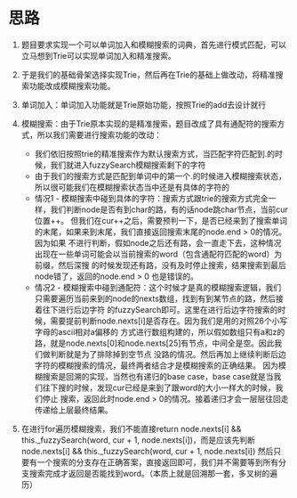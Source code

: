 # 思路

1. 题目要求实现一个可以单词加入和模糊搜索的词典，首先进行模式匹配，可以立马想到Trie可以实现单词加入和精准搜索。
2. 于是我们的基础骨架选择实现Trie，然后再在Trie的基础上做改动，将精准搜索功能改成模糊搜索功能。
3. 单词加入：单词加入功能就是Trie原始功能，按照Trie的add去设计就行
4. 模糊搜索：由于Trie原本实现的是精准搜索，题目改成了具有通配符的搜索方式，所以我们需要进行搜索功能的改动：

   - 我们依旧按照trie的精准搜索作为默认搜索方式，当匹配字符匹配到.的时候，我们就进入fuzzySearch模糊搜索剩下的字符
   - 由于我们的搜索方式是匹配到单词中的第一个.的时候进入模糊搜索状态，所以很可能我们在模糊搜索状态当中还是有具体的字符的
   - 情况1 - 模糊搜索中碰到具体的字符：搜索方式跟trie的搜索方式完全一样，我们判断node是否有到char的路，有的话node跳char节点，当前cur位置++。
               但我们在cur++之后，需要预判一下，是否已经来到了搜索单词的末尾，如果来到末尾，我们直接返回搜索末尾的node.end > 0的情况。因为如果
               不进行判断，假如node之后还有路，会一直走下去，这种情况出现在一些单词可能会以当前搜索的word（包含通配符匹配的word）为前缀，然后深搜
               的时候发现还有路，没有及时停止搜索，结果搜索到最后node错了，返回的node.end > 0 也是错误的。
   - 情况2 - 模糊搜索中碰到通配符：这个时候才是真的模糊搜索逻辑，我们只需要遍历当前来到的node的nexts数组，找到有到某节点的路，然后接着往下进行后边字符
               的fuzzySearch即可。这里在进行后边字符搜索的时候，需要提前判断node.nexts[i]是否存在。因为我们是用的对照26个小写字母的ascii相对a偏移的
               方式进行数组构建的，所以假如数组只有a和z的路，就是node.nexts[0]和node.nexts[25]有节点，中间全是空。因此我们做判断就是为了排除掉到空节点
               没路的情况。然后再加上继续判断后边字符的模糊搜索的情况，最终两者结合才是模糊搜索的正确结果。
               因为模糊搜索是回溯的实现，当然也有递归的base case，base case就是当我们往下搜的时候，发现cur已经是来到了跟word的大小一样大的时候，我们停止
               搜索，返回此时node.end > 0的情况。接着递归才会一层层往回走传递给上层最终结果。

5. 在进行for遍历模糊搜索，我们不能直接return node.nexts[i] && this._fuzzySearch(word, cur + 1, node.nexts[i])，而是应该先判断node.nexts[i] && this._fuzzySearch(word, cur + 1, node.nexts[i])
然后只要有一个搜索的分支存在正确答案，直接返回即可，我们并不需要等到所有分支搜索完成才返回是否能找到word。（本质上就是回溯那一套，多叉树的遍历）
